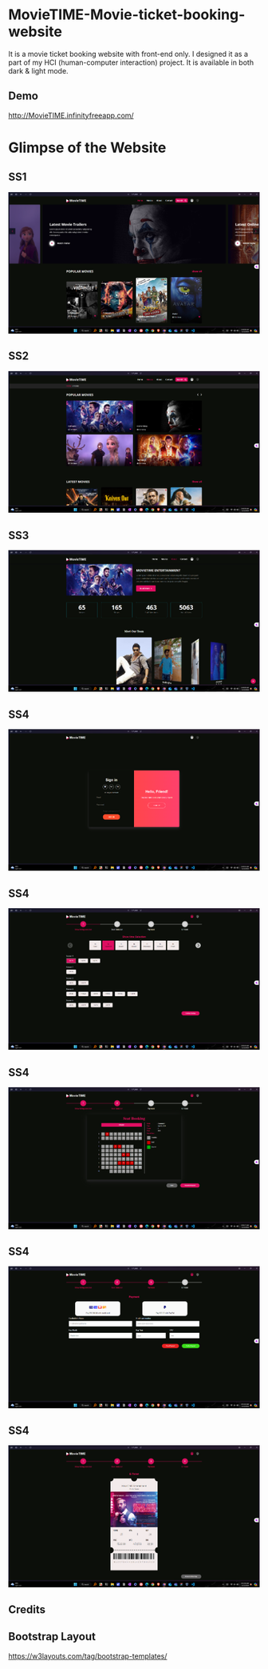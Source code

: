 # MovieTIME-Movie-ticket-booking-website
It is a movie ticket booking website with front-end only. I designed it as a part of my HCI (human-computer interaction) project.
It is available in both dark & light mode.

## Demo
http://MovieTIME.infinityfreeapp.com/

# Glimpse of the Website
## SS1
![](./screenshots/Screenshot%202024-05-12%20024813.png)


## SS2
![](./screenshots/Screenshot%202024-05-12%20024843.png)


## SS3
![](./screenshots/Screenshot%202024-05-12%20024912.png)


## SS4
![](./screenshots/Screenshot%202024-05-12%20024942.png)

## SS4
![](./screenshots/Screenshot%202024-05-12%20025022.png)

## SS4
![](./screenshots/Screenshot%202024-05-12%20025051.png)

## SS4
![](./screenshots/Screenshot%202024-05-12%20025113.png)

## SS4
![](./screenshots/Screenshot%202024-05-12%20025134.png)

## Credits

## Bootstrap Layout 
https://w3layouts.com/tag/bootstrap-templates/

